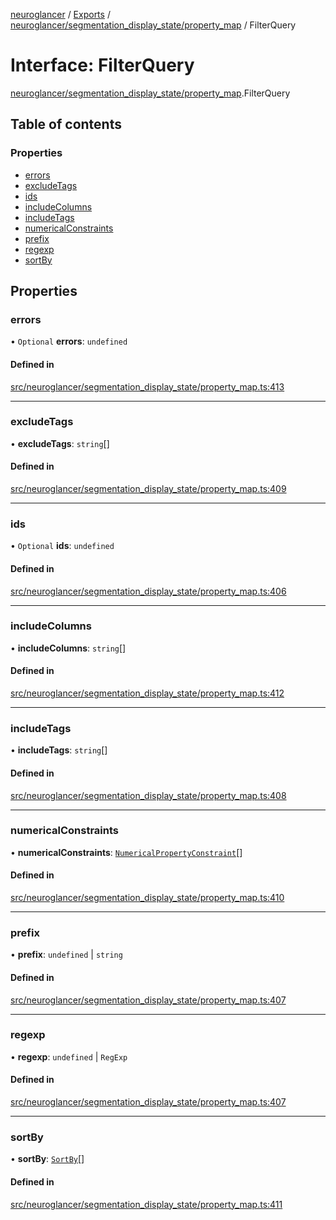 [neuroglancer](../README.md) / [Exports](../modules.md) / [neuroglancer/segmentation\_display\_state/property\_map](../modules/neuroglancer_segmentation_display_state_property_map.md) / FilterQuery

# Interface: FilterQuery

[neuroglancer/segmentation_display_state/property_map](../modules/neuroglancer_segmentation_display_state_property_map.md).FilterQuery

## Table of contents

### Properties

- [errors](neuroglancer_segmentation_display_state_property_map.FilterQuery.md#errors)
- [excludeTags](neuroglancer_segmentation_display_state_property_map.FilterQuery.md#excludetags)
- [ids](neuroglancer_segmentation_display_state_property_map.FilterQuery.md#ids)
- [includeColumns](neuroglancer_segmentation_display_state_property_map.FilterQuery.md#includecolumns)
- [includeTags](neuroglancer_segmentation_display_state_property_map.FilterQuery.md#includetags)
- [numericalConstraints](neuroglancer_segmentation_display_state_property_map.FilterQuery.md#numericalconstraints)
- [prefix](neuroglancer_segmentation_display_state_property_map.FilterQuery.md#prefix)
- [regexp](neuroglancer_segmentation_display_state_property_map.FilterQuery.md#regexp)
- [sortBy](neuroglancer_segmentation_display_state_property_map.FilterQuery.md#sortby)

## Properties

### errors

• `Optional` **errors**: `undefined`

#### Defined in

[src/neuroglancer/segmentation_display_state/property_map.ts:413](https://github.com/ActiveBrainAtlas2/neuroglancer/blob/034b457d/src/neuroglancer/segmentation_display_state/property_map.ts#L413)

___

### excludeTags

• **excludeTags**: `string`[]

#### Defined in

[src/neuroglancer/segmentation_display_state/property_map.ts:409](https://github.com/ActiveBrainAtlas2/neuroglancer/blob/034b457d/src/neuroglancer/segmentation_display_state/property_map.ts#L409)

___

### ids

• `Optional` **ids**: `undefined`

#### Defined in

[src/neuroglancer/segmentation_display_state/property_map.ts:406](https://github.com/ActiveBrainAtlas2/neuroglancer/blob/034b457d/src/neuroglancer/segmentation_display_state/property_map.ts#L406)

___

### includeColumns

• **includeColumns**: `string`[]

#### Defined in

[src/neuroglancer/segmentation_display_state/property_map.ts:412](https://github.com/ActiveBrainAtlas2/neuroglancer/blob/034b457d/src/neuroglancer/segmentation_display_state/property_map.ts#L412)

___

### includeTags

• **includeTags**: `string`[]

#### Defined in

[src/neuroglancer/segmentation_display_state/property_map.ts:408](https://github.com/ActiveBrainAtlas2/neuroglancer/blob/034b457d/src/neuroglancer/segmentation_display_state/property_map.ts#L408)

___

### numericalConstraints

• **numericalConstraints**: [`NumericalPropertyConstraint`](neuroglancer_segmentation_display_state_property_map.NumericalPropertyConstraint.md)[]

#### Defined in

[src/neuroglancer/segmentation_display_state/property_map.ts:410](https://github.com/ActiveBrainAtlas2/neuroglancer/blob/034b457d/src/neuroglancer/segmentation_display_state/property_map.ts#L410)

___

### prefix

• **prefix**: `undefined` \| `string`

#### Defined in

[src/neuroglancer/segmentation_display_state/property_map.ts:407](https://github.com/ActiveBrainAtlas2/neuroglancer/blob/034b457d/src/neuroglancer/segmentation_display_state/property_map.ts#L407)

___

### regexp

• **regexp**: `undefined` \| `RegExp`

#### Defined in

[src/neuroglancer/segmentation_display_state/property_map.ts:407](https://github.com/ActiveBrainAtlas2/neuroglancer/blob/034b457d/src/neuroglancer/segmentation_display_state/property_map.ts#L407)

___

### sortBy

• **sortBy**: [`SortBy`](neuroglancer_segmentation_display_state_property_map.SortBy.md)[]

#### Defined in

[src/neuroglancer/segmentation_display_state/property_map.ts:411](https://github.com/ActiveBrainAtlas2/neuroglancer/blob/034b457d/src/neuroglancer/segmentation_display_state/property_map.ts#L411)
